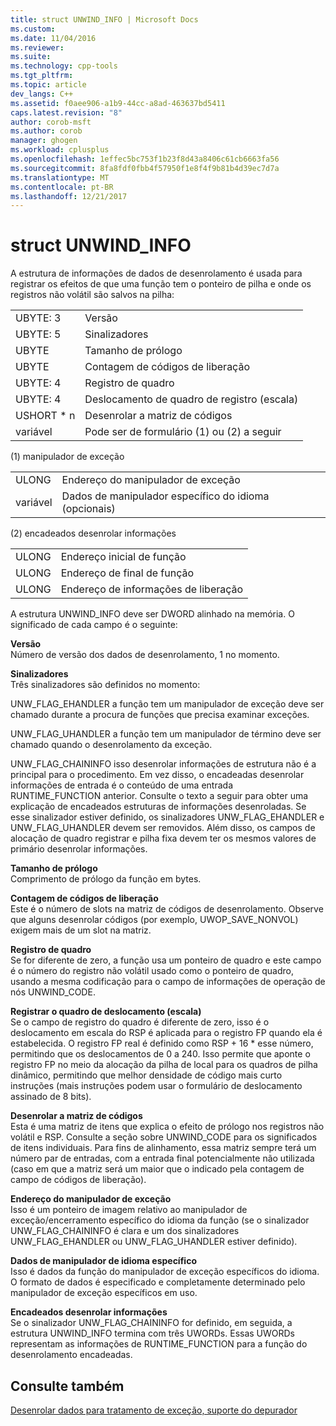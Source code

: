```yaml
---
title: struct UNWIND_INFO | Microsoft Docs
ms.custom: 
ms.date: 11/04/2016
ms.reviewer: 
ms.suite: 
ms.technology: cpp-tools
ms.tgt_pltfrm: 
ms.topic: article
dev_langs: C++
ms.assetid: f0aee906-a1b9-44cc-a8ad-463637bd5411
caps.latest.revision: "8"
author: corob-msft
ms.author: corob
manager: ghogen
ms.workload: cplusplus
ms.openlocfilehash: 1effec5bc753f1b23f8d43a8406c61cb6663fa56
ms.sourcegitcommit: 8fa8fdf0fbb4f57950f1e8f4f9b81b4d39ec7d7a
ms.translationtype: MT
ms.contentlocale: pt-BR
ms.lasthandoff: 12/21/2017
---
```

# <a name="struct-unwindinfo"></a>struct UNWIND_INFO
A estrutura de informações de dados de desenrolamento é usada para registrar os efeitos de que uma função tem o ponteiro de pilha e onde os registros não volátil são salvos na pilha:  
  
|||  
|-|-|  
|UBYTE: 3|Versão|  
|UBYTE: 5|Sinalizadores|  
|UBYTE|Tamanho de prólogo|  
|UBYTE|Contagem de códigos de liberação|  
|UBYTE: 4|Registro de quadro|  
|UBYTE: 4|Deslocamento de quadro de registro (escala)|  
|USHORT * n|Desenrolar a matriz de códigos|  
|variável|Pode ser de formulário (1) ou (2) a seguir|  
  
 (1) manipulador de exceção  
  
|||  
|-|-|  
|ULONG|Endereço do manipulador de exceção|  
|variável|Dados de manipulador específico do idioma (opcionais)|  
  
 (2) encadeados desenrolar informações  
  
|||  
|-|-|  
|ULONG|Endereço inicial de função|  
|ULONG|Endereço de final de função|  
|ULONG|Endereço de informações de liberação|  
  
 A estrutura UNWIND_INFO deve ser DWORD alinhado na memória. O significado de cada campo é o seguinte:  
  
 **Versão**  
 Número de versão dos dados de desenrolamento, 1 no momento.  
  
 **Sinalizadores**  
 Três sinalizadores são definidos no momento:  
  
 UNW_FLAG_EHANDLER a função tem um manipulador de exceção deve ser chamado durante a procura de funções que precisa examinar exceções.  
  
 UNW_FLAG_UHANDLER a função tem um manipulador de término deve ser chamado quando o desenrolamento da exceção.  
  
 UNW_FLAG_CHAININFO isso desenrolar informações de estrutura não é a principal para o procedimento. Em vez disso, o encadeadas desenrolar informações de entrada é o conteúdo de uma entrada RUNTIME_FUNCTION anterior. Consulte o texto a seguir para obter uma explicação de encadeados estruturas de informações desenroladas. Se esse sinalizador estiver definido, os sinalizadores UNW_FLAG_EHANDLER e UNW_FLAG_UHANDLER devem ser removidos. Além disso, os campos de alocação de quadro registrar e pilha fixa devem ter os mesmos valores de primário desenrolar informações.  
  
 **Tamanho de prólogo**  
 Comprimento de prólogo da função em bytes.  
  
 **Contagem de códigos de liberação**  
 Este é o número de slots na matriz de códigos de desenrolamento. Observe que alguns desenrolar códigos (por exemplo, UWOP_SAVE_NONVOL) exigem mais de um slot na matriz.  
  
 **Registro de quadro**  
 Se for diferente de zero, a função usa um ponteiro de quadro e este campo é o número do registro não volátil usado como o ponteiro de quadro, usando a mesma codificação para o campo de informações de operação de nós UNWIND_CODE.  
  
 **Registrar o quadro de deslocamento (escala)**  
 Se o campo de registro do quadro é diferente de zero, isso é o deslocamento em escala do RSP é aplicada para o registro FP quando ela é estabelecida. O registro FP real é definido como RSP + 16 * esse número, permitindo que os deslocamentos de 0 a 240. Isso permite que aponte o registro FP no meio da alocação da pilha de local para os quadros de pilha dinâmico, permitindo que melhor densidade de código mais curto instruções (mais instruções podem usar o formulário de deslocamento assinado de 8 bits).  
  
 **Desenrolar a matriz de códigos**  
 Esta é uma matriz de itens que explica o efeito de prólogo nos registros não volátil e RSP. Consulte a seção sobre UNWIND_CODE para os significados de itens individuais. Para fins de alinhamento, essa matriz sempre terá um número par de entradas, com a entrada final potencialmente não utilizada (caso em que a matriz será um maior que o indicado pela contagem de campo de códigos de liberação).  
  
 **Endereço do manipulador de exceção**  
 Isso é um ponteiro de imagem relativo ao manipulador de exceção/encerramento específico do idioma da função (se o sinalizador UNW_FLAG_CHAININFO é clara e um dos sinalizadores UNW_FLAG_EHANDLER ou UNW_FLAG_UHANDLER estiver definido).  
  
 **Dados de manipulador de idioma específico**  
 Isso é dados da função do manipulador de exceção específicos do idioma. O formato de dados é especificado e completamente determinado pelo manipulador de exceção específicos em uso.  
  
 **Encadeados desenrolar informações**  
 Se o sinalizador UNW_FLAG_CHAININFO for definido, em seguida, a estrutura UNWIND_INFO termina com três UWORDs.  Essas UWORDs representam as informações de RUNTIME_FUNCTION para a função do desenrolamento encadeadas.  
  
## <a name="see-also"></a>Consulte também  
 [Desenrolar dados para tratamento de exceção, suporte do depurador](../build/unwind-data-for-exception-handling-debugger-support.md)